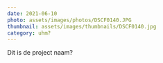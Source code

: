 ```yaml
---
date: 2021-06-10
photo: assets/images/photos/DSCF0140.JPG
thumbnail: assets/images/thumbnails/DSCF0140.jpg
category: uhm?
---
```

Dit is de project naam?